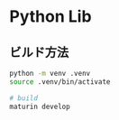 # Python Lib

## ビルド方法

```bash
python -m venv .venv
source .venv/bin/activate

# build
maturin develop
```
